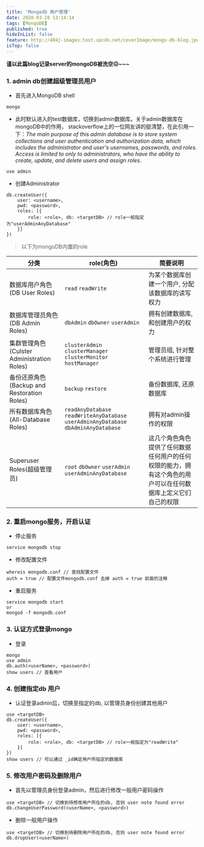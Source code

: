 ```yaml
---
title: 'Mongodb 用户管理'
date: 2020-03-28 13:14:14
tags: [MongoDB]
published: true
hideInList: false
feature: http://404j-images.test.upcdn.net/coverImage/mongo-db-blog.jpeg
isTop: false
---
```

**谨以此篇blog记录server的mongoDB被洗空😖~~~**

### 1. admin db创建超级管理员用户
- 首先进入MongoDB shell
```
mongo
```
- 此时默认进入的test数据库，切换到admin数据库。关于admin数据库在mongoDB中的作用，
stackoverflow上的一位网友讲的挺清楚，在此引用一下：*The main purpose of this admin database is to store system collections and user authentication and authorization data, which includes the administrator and user's usernames, passwords, and roles. Access is limited to only to administrators, who have the ability to create, update, and delete users and assign roles.*
```
use admin
```
- 创建Administrator
```
db.createUser({
    user: <username>,
    pwd: <password>,
    roles: [{
        role: <role>, db: <targetDB> // role一般指定为"userAdminAnyDatabase"
    }]
})  
```
> 以下为mongoDB内置的role

| 分类                          | role(角色) | 简要说明 |
| ----------------------------- | ---------- | -------- |
| 数据库用户角色(DB User Roles) |    `read` `readWrite`        |  为某个数据库创建一个用户, 分配该数据库的读写权力        |
| 数据库管理员角色(DB Admin Roles) | `dbAdmin` `dbOwner` `userAdmin` | 拥有创建数据库, 和创建用户的权力 |
| 集群管理角色(Culster Administration Roles) | `clusterAdmin` `clusterManager` `clusterMonitor` `hostManager` | 管理员组, 针对整个系统进行管理 |
| 备份还原角色(Backup and Restoration Roles) | `backup` `restore` | 备份数据库, 还原数据库 |
| 所有数据库角色(All-Database Roles) | `readAnyDatabase` `readWriteAnyDatabase` `userAdminAnyDatabase` `dbAdminAnyDatabase` | 拥有对admin操作的权限 |
| Superuser Roles(超级管理员) | `root` `dbOwner` `userAdmin` `userAdminAnyDatabase` | 这几个角色角色提供了任何数据任何用户的任何权限的能力，拥有这个角色的用户可以在任何数据库上定义它们自己的权限 |

### 2. 重启mongo服务，开启认证
- 停止服务
```
service mongodb stop
```
- 修改配置文件
```
whereis mongodb.conf // 查找配置文件
auth = true // 配置文件mongodb.conf 去掉 auth = true 前面的注释
```
- 重启服务
```
service mongodb start
or
mongod -f mongodb.conf
```

### 3. 认证方式登录mongo
- 登录
```
mongo
use admin
db.auth(<userName>, <password>)
show users // 查看用户
```

### 4. 创建指定db 用户
- 认证登录admin后，切换至指定的db, 以管理员身份创建其他用户
```
use <targetDB>
db.createUser({
    user: <username>,
    pwd: <password>,
    roles: [{
        role: <role>, db: <targetDB> // role一般指定为"readWrite"
    }]
})
show users // 可以通过 _id确定用户所指定的数据库
```

### 5. 修改用户密码及删除用户
- 首先以管理员身份登录admin，然后进行修改一般用户密码操作
```
use <targetDB> // 切换到待修改用户所在的db, 否则 user note found error
db.changeUserPassword(<userName>, <password>)
```
- 删除一般用户操作
```
use <targetDB> // 切换到待删除用户所在的db, 否则 user note found error
db.dropUser(<userName>)
```